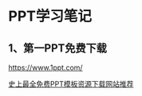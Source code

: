 # PPT学习笔记

## 1、第一PPT免费下载
https://www.1ppt.com/

[史上最全免费PPT模板资源下载网站推荐](https://zhuanlan.zhihu.com/p/125744980?utm_source=wechat_session)


